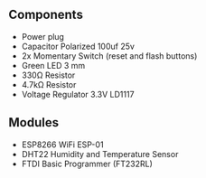 ## Components
* Power plug
* Capacitor Polarized	100uf 25v
* 2x	Momentary Switch (reset and flash buttons)
* Green LED 3 mm 
* 330Ω Resistor
* 4.7kΩ Resistor
* Voltage Regulator 3.3V LD1117

## Modules
* ESP8266 WiFi ESP-01
* DHT22 Humidity and Temperature Sensor	
* FTDI Basic Programmer (FT232RL)
